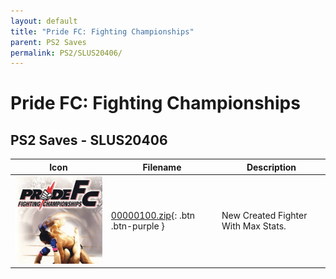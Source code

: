 ```yaml
---
layout: default
title: "Pride FC: Fighting Championships"
parent: PS2 Saves
permalink: PS2/SLUS20406/
---
```

# Pride FC: Fighting Championships

## PS2 Saves - SLUS20406

| Icon | Filename | Description |
|------|----------|-------------|
| ![Pride FC: Fighting Championships](icon0.png) | [00000100.zip](00000100.zip){: .btn .btn-purple } | New Created Fighter With Max Stats. |
